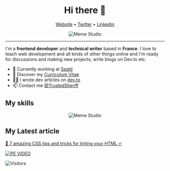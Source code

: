 <h1 align="center">Hi there 👋</h1>

<p align="center">
  <a href="https://www.victor-de-la-fouchardiere.fr/">Website</a> •
  <a href="https://twitter.com/TrustedSheriff">Twitter</a> •
  <a href="https://www.linkedin.com/in/victordelafouchardiere">Linkedin</a>
</p>

<p align="center">
  <img align="center" alt="Meme Studio" src="https://github.com/viclafouch/viclafouch/blob/master/img/welcome.gif" />
</p>

---

I'm a __frontend developer__ and __technical writer__ based in __France__. I love to teach web development and all kinds of other things online and I'm ready for discussions and making new projects, write blogs on Dev.to etc.

* 💼 Currently working at [Seald](https://www.seald.io) <br/>
* 🔖 Discover my [Curriculum Vitae](https://www.victor-de-la-fouchardiere.fr/pdf/CV-Victor-de-la-Fouchardiere.pdf)<br/>
* ✍🏻 I wrote dev articles on [dev.to](https://dev.to/viclafouch) <br/>
* 📫 Contact me [@TrustedSheriff](https://twitter.com/TrustedSheriff)

## My skills

<p align="center">
  <img align="center" alt="Meme Studio" src="https://github.com/viclafouch/viclafouch/blob/master/img/pack.png" />
</p>

## My Latest article

[🚀 7 amazing CSS tips and tricks for linting your HTML 🔥](https://dev.to/viclafouch/7-amazing-css-tips-and-tricks-for-linting-your-html-o5n)

[![PE VIDEO](https://github.com/viclafouch/viclafouch/blob/master/img/dev-to.jpg)](https://dev.to/viclafouch/7-amazing-css-tips-and-tricks-for-linting-your-html-o5n)

![Visitors](https://visitor-badge.glitch.me/badge?page_id=viclafouch.viclafouch)
